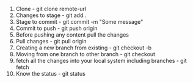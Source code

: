 
1. Clone - git clone remote-url
2. Changes to stage - git add .
3. Stage to commit - git commit -m "Some message"
4. Commit to push - git push origin <branch-name>
5. Before pushing any content pull the changes 
6. Pull changes - git pull origin <branch-name>
7. Creating a new branch from existing - git checkout -b <branch-name>
8. Moving from one branch to other branch - git checkout <branch-name>
9. fetch all the changes into your local system including branches - git fetch
10. Know the status - git status
